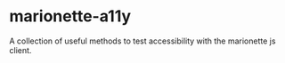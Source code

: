 marionette-a11y
=================

A collection of useful methods to test accessibility with the marionette js client.

